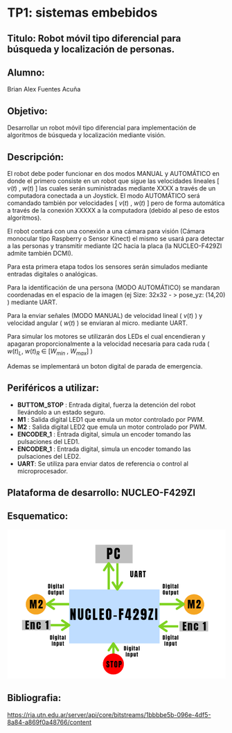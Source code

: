 # TP1: sistemas embebidos

## Titulo: Robot móvil tipo diferencial para búsqueda y localización de personas.

## Alumno: 

Brian Alex Fuentes Acuña

## Objetivo: 

Desarrollar un robot móvil tipo diferencial para implementación de algoritmos de búsqueda y localización mediante visión.

## Descripción:  

El robot debe poder funcionar en dos modos MANUAL y AUTOMÁTICO en donde el primero consiste en un robot que sigue las velocidades lineales [ $v(t)$ , $w(t)$ ] las cuales serán suministradas mediante XXXX a través de un computadora conectada a un Joystick.
El modo AUTOMÁTICO será comandado también por velocidades [ $v(t)$ , $w(t)$ ] pero de forma automática a través de la conexión XXXXX  a la computadora (debido al peso de estos algoritmos).

El robot contará con una conexión a una cámara para visión (Cámara  monocular tipo Raspberry o Sensor Kinect) el mismo se usará para detectar a las personas y transmitir mediante I2C hacia la placa (la NUCLEO-F429ZI admite también DCMI).

Para esta primera etapa todos los sensores serán simulados mediante entradas digitales o analógicas.

Para la identificación de una persona  (MODO AUTOMÁTICO) se mandaran coordenadas en el espacio de la imagen (ej Size: 32x32 - > pose_yz: (14,20) ) mediante UART.

Para la enviar señales (MODO MANUAL) de velocidad lineal ( $v(t)$ ) y velocidad angular ( $w(t)$ ) se enviaran al micro. mediante UART.

Para simular los motores se utilizarán dos LEDs  el cual encendieran y apagaran proporcionalmente a la velocidad necesaria para cada ruda ( $w(t)_L$, $w(t)_R$ $\in$ [$W_{min}$ , $W_{max}$] )

Ademas se implementará un boton digital de parada de emergencia.

## Periféricos a utilizar:

* **BUTTOM_STOP** : Entrada digital, fuerza la detención del robot llevándolo a un estado seguro.
* **M1** : Salida digital LED1 que emula un motor controlado por PWM.
* **M2** :  Salida digital LED2 que emula un motor controlado por PWM.
* **ENCODER_1** : Entrada digital, simula un encoder tomando las pulsaciones del LED1. 
* **ENCODER_1** : Entrada digital, simula un encoder tomando las pulsaciones del LED2. 
* **UART**:  Se utiliza para enviar datos de referencia o control al microprocesador.

## Plataforma de desarrollo: NUCLEO-F429ZI

## Esquematico:

![Esquematico tentativo](EsquematicoTP1SE.png)


## Bibliografia: 
https://ria.utn.edu.ar/server/api/core/bitstreams/1bbbbe5b-096e-4df5-8a84-a869f0a48766/content

